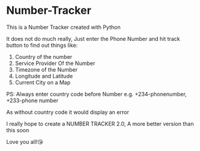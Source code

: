 # Number-Tracker
This is a Number Tracker created with Python 

It does not do much really, Just enter the Phone Number and hit track button to find out things like:

1. Country of the number
2. Service Provider Of the Number
3. Timezone of the Number
4. Longitude and Latitude
5. Current City on a Map


PS: Always enter country code before Number
e.g. +234-phonenumber, +233-phone number

As without country code it would display an error

I really hope to create a NUMBER TRACKER 2.0, A more better version than this soon

Love you all!😘
